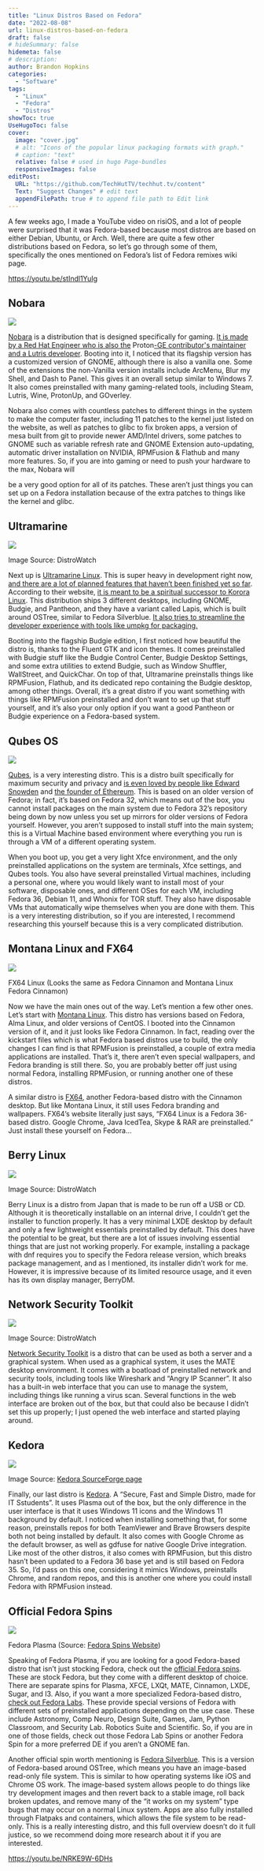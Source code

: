 ```yaml
---
title: "Linux Distros Based on Fedora"
date: "2022-08-08"
url: linux-distros-based-on-fedora
draft: false
# hideSummary: false
hidemeta: false
# description:
author: Brandon Hopkins
categories:
  - "Software"
tags:
  - "Linux"
  - "Fedora"
  - "Distros"
showToc: true
UseHugoToc: false
cover:
  image: "cover.jpg"
  # alt: "Icons of the popular linux packaging formats with graph."
  # caption: "text"
  relative: false # used in hugo Page-bundles
  responsiveImages: false
editPost:
  URL: "https://github.com/TechHutTV/techhut.tv/content"
  Text: "Suggest Changes" # edit text
  appendFilePath: true # to append file path to Edit link
---
```


A few weeks ago, I made a YouTube video on risiOS, and a lot of people were surprised that it was Fedora-based because most distros are based on either Debian, Ubuntu, or Arch. Well, there are quite a few other distributions based on Fedora, so let’s go through some of them, specifically the ones mentioned on Fedora’s list of Fedora remixes wiki page.

https://youtu.be/stIndl1YuIg

## Nobara

![](images/fedora-nobara.png)

[Nobara](https://nobaraproject.org/?ref=techhut.tv) is a distribution that is designed specifically for gaming. [It is made by a Red Hat Engineer who is also the](https://github.com/GloriousEggroll?ref=techhut.tv) Proton[\-GE contributor's maintainer and a Lutris developer](https://github.com/GloriousEggroll?ref=techhut.tv). Booting into it, I noticed that its flagship version has a customized version of GNOME, although there is also a vanilla one. Some of the extensions the non-Vanilla version installs include ArcMenu, Blur my Shell, and Dash to Panel. This gives it an overall setup similar to Windows 7. It also comes preinstalled with many gaming-related tools, including Steam, Lutris, Wine, ProtonUp, and GOverley.

Nobara also comes with countless patches to different things in the system to make the computer faster, including 11 patches to the kernel just listed on the website, as well as patches to glibc to fix broken apps, a version of mesa built from git to provide newer AMD/Intel drivers, some patches to GNOME such as variable refresh rate and GNOME Extension auto-updating, automatic driver installation on NVIDIA, RPMFusion & Flathub and many more features. So, if you are into gaming or need to push your hardware to the max, Nobara will

be a very good option for all of its patches. These aren’t just things you can set up on a Fedora installation because of the extra patches to things like the kernel and glibc.

## Ultramarine

![](images/fedora-ultramarine.png)

Image Source: DistroWatch

Next up is [Ultramarine Linux](https://ultramarine-linux.org/?ref=techhut.tv). This is super heavy in development right now, [and there are a lot of planned features that haven’t been finished yet so far](https://wiki.ultramarine-linux.org/?ref=techhut.tv#planned-features). According to their website, [it is meant to be a spiritual successor to Korora Linux](https://wiki.ultramarine-linux.org/?ref=techhut.tv#general-philosophy). This distribution ships 3 different desktops, including GNOME, Budgie, and Pantheon, and they have a variant called Lapis, which is built around OSTree, similar to Fedora Silverblue. [It also tries to streamline the developer experience with tools like umpkg for packaging.](https://wiki.ultramarine-linux.org/development/umpkg?ref=techhut.tv) 

Booting into the flagship Budgie edition, I first noticed how beautiful the distro is, thanks to the Fluent GTK and icon themes. It comes preinstalled with Budgie stuff like the Budgie Control Center, Budgie Desktop Settings, and some extra utilities to extend Budgie, such as Window Shuffler, WallStreet, and QuickChar. On top of that, Ultramarine preinstalls things like RPMFusion, Flathub, and its dedicated repo containing the Budgie desktop, among other things. Overall, it’s a great distro if you want something with things like RPMFusion preinstalled and don’t want to set up that stuff yourself, and it’s also your only option if you want a good Pantheon or Budgie experience on a Fedora-based system. 

## Qubes OS

![](images/fedora-qubes-os.png)

[Qubes](https://qubes-os.org/?ref=techhut.tv), is a very interesting distro. This is a distro built specifically for maximum security and privacy and [is even loved by people like Edward Snowden](https://twitter.com/Snowden/status/781493632293605376?ref=techhut.tv) and [the founder of Ethereum](https://twitter.com/vitalikbuterin/status/1086465679904038912?ref=techhut.tv). This is based on an older version of Fedora; in fact, it’s based on Fedora 32, which means out of the box, you cannot install packages on the main system due to Fedora 32’s repository being down by now unless you set up mirrors for older versions of Fedora yourself. However, you aren’t supposed to install stuff into the main system; this is a Virtual Machine based environment where everything you run is through a VM of a different operating system. 

When you boot up, you get a very light Xfce environment, and the only preinstalled applications on the system are terminals, Xfce settings, and Qubes tools. You also have several preinstalled Virtual machines, including a personal one, where you would likely want to install most of your software, disposable ones, and different OSes for each VM, including Fedora 36, Debian 11, and Whonix for TOR stuff. They also have disposable VMs that automatically wipe themselves when you are done with them. This is a very interesting distribution, so if you are interested, I recommend researching this yourself because this is a very complicated distribution.

## Montana Linux and FX64

![](images/montana-linux.png)

FX64 Linux (Looks the same as Fedora Cinnamon and Montana Linux Fedora Cinnamon)

Now we have the main ones out of the way. Let’s mention a few other ones. Let’s start with [Montana Linux](https://img.cs.montana.edu/linux/montanalinux/?ref=techhut.tv). This distro has versions based on Fedora, Alma Linux, and older versions of CentOS. I booted into the Cinnamon version of it, and it just looks like Fedora Cinnamon. In fact, reading over the kickstart files which is what Fedora based distros use to build, the only changes I can find is that RPMFusion is preinstalled, a couple of extra media applications are installed. That’s it, there aren’t even special wallpapers, and Fedora branding is still there. So, you are probably better off just using normal Fedora, installing RPMFusion, or running another one of these distros. 

A similar distro is [FX64](http://fx64.net/?ref=techhut.tv), another Fedora-based distro with the Cinnamon desktop. But like Montana Linux, it still uses Fedora branding and wallpapers. FX64’s website literally just says, “FX64 Linux is a Fedora 36-based distro. Google Chrome, Java IcedTea, Skype & RAR are preinstalled.” Just install these yourself on Fedora… 

## Berry Linux

![](images/berry-linux.png)

Image Source: DistroWatch

Berry Linux is a distro from Japan that is made to be run off a USB or CD. Although it is theoretically installable on an internal drive, I couldn’t get the installer to function properly. It has a very minimal LXDE desktop by default and only a few lightweight essentials preinstalled by default. This does have the potential to be great, but there are a lot of issues involving essential things that are just not working properly. For example, installing a package with dnf requires you to specify the Fedora release version, which breaks package management, and as I mentioned, its installer didn’t work for me. However, it is impressive because of its limited resource usage, and it even has its own display manager, BerryDM.

## Network Security Toolkit

![](images/fedora-network-security-toolkit.png)

Image Source: DistroWatch

[Network Security Toolkit](https://www.networksecuritytoolkit.org/nst/index.html?ref=techhut.tv) is a distro that can be used as both a server and a graphical system. When used as a graphical system, it uses the MATE desktop environment. It comes with a boatload of preinstalled network and security tools, including tools like Wireshark and “Angry IP Scanner”. It also has a built-in web interface that you can use to manage the system, including things like running a virus scan. Several functions in the web interface are broken out of the box, but that could also be because I didn’t set this up properly; I just opened the web interface and started playing around.

## Kedora

![](images/kedora-fedora.png)

Image Source: [Kedora SourceForge page](https://sourceforge.net/projects/xange/?ref=techhut.tv)

Finally, our last distro is [Kedora](https://sourceforge.net/projects/xange/?ref=techhut.tv). A “Secure, Fast and Simple Distro, made for IT Sstudents”. It uses Plasma out of the box, but the only difference in the user interface is that it uses Windows 11 icons and the Windows 11 background by default. I noticed when installing something that, for some reason, preinstalls repos for both TeamViewer and Brave Browsers despite both not being installed by default. It also comes with Google Chrome as the default browser, as well as gdfuse for native Google Drive integration. Like most of the other distros, it also comes with RPMFusion, but this distro hasn’t been updated to a Fedora 36 base yet and is still based on Fedora 35. So, I’d pass on this one, considering it mimics Windows, preinstalls Chrome, and random repos, and this is another one where you could install Fedora with RPMFusion instead. 

## Official Fedora Spins

![](images/fedora-offical-spins.png)

Fedora Plasma (Source: [Fedora Spins Website](https://spins.fedoraproject.org/kde/?ref=techhut.tv))

Speaking of Fedora Plasma, if you are looking for a good Fedora-based distro that isn’t just stocking Fedora, check out the [official Fedora spins](https://spins.fedoraproject.org/?ref=techhut.tv). These are stock Fedora, but they come with a different desktop of choice. There are separate spins for Plasma, XFCE, LXQt, MATE, Cinnamon, LXDE, Sugar, and I3. Also, if you want a more specialized Fedora-based distro, [check out Fedora Labs](https://labs.fedoraproject.org/?ref=techhut.tv). These provide special versions of Fedora with different sets of preinstalled applications depending on the use case. These include Astronomy, Comp Neuro, Design Suite, Games, Jam, Python Classroom, and Security Lab. Robotics Suite and Scientific. So, if you are in one of those fields, check out those Fedora Lab Spins or another Fedora Spin for a more preferred DE if you aren’t a GNOME fan. 

Another official spin worth mentioning is [Fedora Silverblue](https://silverblue.fedoraproject.org/?ref=techhut.tv). This is a version of Fedora-based around OSTree, which means you have an image-based read-only file system. This is similar to how operating systems like iOS and Chrome OS work. The image-based system allows people to do things like try development images and then revert back to a stable image, roll back broken updates, and remove many of the “it works on my system” type bugs that may occur on a normal Linux system. Apps are also fully installed through Flatpaks and containers, which allows the file system to be read-only. This is a really interesting distro, and this full overview doesn’t do it full justice, so we recommend doing more research about it if you are interested.

https://youtu.be/NRKE9W-6DHs
